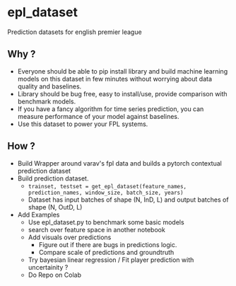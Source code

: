 # epl_dataset
Prediction datasets for english premier league

## Why ?
- Everyone should be able to pip install library and build machine learning models on this dataset in few minutes without worrying about data quality and baselines. 
- Library should be bug free, easy to install/use, provide comparison with benchmark models. 
- If you have a fancy algorithm for time series prediction, you can measure performance of your model against baselines. 
- Use this dataset to power your FPL systems. 


## How ?
- Build Wrapper around varav's fpl data and builds a pytorch contextual prediction dataset
- Build prediction dataset.
    - `trainset, testset = get_epl_dataset(feature_names, prediction_names, window_size, batch_size, years)`
    - Dataset has input batches of shape (N, InD, L) and output batches of shape (N, OutD, L)
- Add Examples
    - Use epl_dataset.py to benchmark some basic models 
    - search over feature space in another notebook
    - Add visuals over predictions 
        - Figure out if there are bugs in predictions logic. 
        - Compare scale of predictions and groundtruth
    - Try bayesian linear regression / Fit player prediction with uncertainity ?
    - Do Repo on Colab

